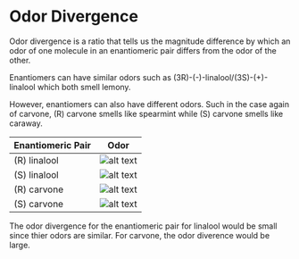 # Odor Divergence

Odor divergence is a ratio that tells us the magnitude difference by which an odor of one molecule in an enantiomeric pair differs from the odor of the other. 

Enantiomers can have similar odors such as (3R)-(-)-linalool/(3S)-(+)-linalool which both smell lemony.

However, enantiomers can also have different odors. Such in the case again of carvone, (R) carvone smells like spearmint while (S) carvone smells like caraway. 

| Enantiomeric Pair      | Odor    | 
| ---------------------- | ------- | 
| (R) linalool           | ![alt text](https://static.vecteezy.com/system/resources/previews/004/586/923/original/fresh-lemon-sliced-the-tropical-fruits-illustration-collection-in-design-healthy-juicy-and-sour-food-colorful-fruit-animation-isolated-on-white-background-free-vector.jpg) |
| (S) linalool           | ![alt text](https://static.vecteezy.com/system/resources/previews/004/586/923/original/fresh-lemon-sliced-the-tropical-fruits-illustration-collection-in-design-healthy-juicy-and-sour-food-colorful-fruit-animation-isolated-on-white-background-free-vector.jpg) |
| (R) carvone            | ![alt text](https://t3.ftcdn.net/jpg/00/99/47/50/360_F_99475080_OXcEaXFmkumuyYym5x6FhqoQVGcXzhFE.jpg)  |
| (S) carvone            | ![alt text](https://img.freepik.com/free-vector/isolated-bread-loaf-cartoon-style_1308-85000.jpg?w=2000) |

The odor divergence for the enantiomeric pair for linalool would be small since thier odors are similar. For carvone, the odor diverence would be large.